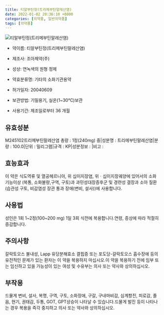 ```yaml
---
title: 티알부틴정(트리메부틴말레산염)
date: 2022-01-02 20:36:10 +0800
categories: [의약품, 일반의약품]
tags: [의약품]
---
```

![티알부틴정(트리메부틴말레산염)](https://nedrug.mfds.go.kr/pbp/cmn/itemImageDownload/147428071610700090)

- 약이름: 티알부틴정(트리메부틴말레산염)
- 제조사: 조아제약(주)
- 성상: 연녹색의 원형 정제
- 약효분류명: 기타의 소화기관용약
- 허가일자: 20040609
- 보관방법: 기밀용기, 실온(1~30℃)보관 

- 사용기간: 제조일로부터 36 개월
## 유효성분
M245102트리메부틴말레산염
총량 : 1정(240mg) 중|성분명 : 트리메부틴말레산염|분량 : 100.0|단위 : 밀리그램|규격 : KP|성분정보 : |비고 :
## 효능효과
이 약은 식도역류 및 열공헤르니아, 위 십이지장염, 위ㆍ십이지장궤양에 있어서의 소화기능이상 (복통, 소화불량,구역, 구토)과 과민성대장증후군 및 경련성 결장과 소아 질환(습관성 구토, 비감염성 장관 통과 장애(변비, 설사))에 사용합니다.
## 사용법
성인은 1회 1~2정(100~200 mg) 1일 3회 식전에 복용합니다.연령, 증상에 따라 적절히 증감합니다.
## 주의사항
갈락토오스 불내성, Lapp 유당분해효소 결핍증 또는 포도당-갈락토오스 흡수장애 등의 유전적인 문제가 있는 환자는 이 약을 복용하지 마십시오.이 약을 복용하기 전에 임부 또는 임신하고 있을 가능성이 있는 여성 및 수유부는 의사 또는 약사와 상의하십시오.
## 부작용
드물게 변비, 설사, 복명, 구역, 구토, 소화장애, 구갈, 구내마비감, 심계항진, 피로감, 졸음, 현기, 권태감, 두통, GOT, GPT상승이 나타날 수 있습니다.드물게 발진 등이 나타나는 경우 복용을 즉각 중지하고 의사 또는 약사와 상의하십시오.
